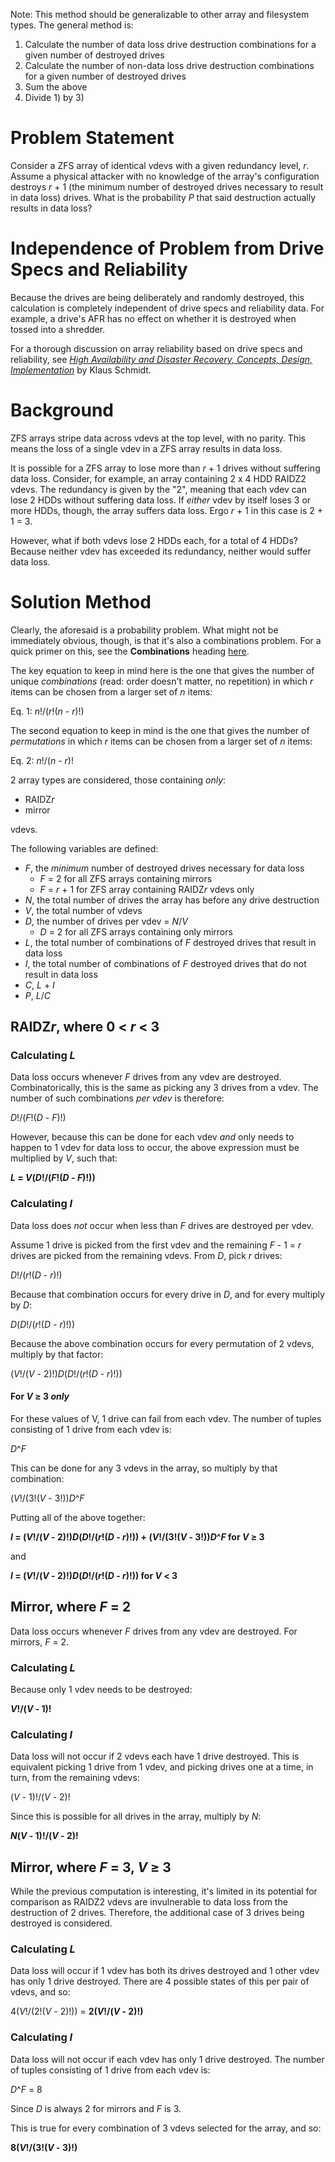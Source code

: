 Note: This method should be generalizable to other array and filesystem types. The general method is:

1. Calculate the number of data loss drive destruction combinations for a given number of destroyed drives
2. Calculate the number of non-data loss drive destruction combinations for a given number of destroyed drives
3. Sum the above
4. Divide 1) by 3)

# Problem Statement

Consider a ZFS array of identical vdevs with a given redundancy level, *r*. Assume a physical attacker with no knowledge of the array's configuration destroys *r* + 1 (the minimum number of destroyed drives necessary to result in data loss) drives. What is the probability *P* that said destruction actually results in data loss?

# Independence of Problem from Drive Specs and Reliability

Because the drives are being deliberately and randomly destroyed, this calculation is completely independent of drive specs and reliability data. For example, a drive's AFR has no effect on whether it is destroyed when tossed into a shredder. 

For a thorough discussion on array reliability based on drive specs and reliability, see [*High Availability and Disaster Recovery, Concepts, Design, Implementation*](https://www.springer.com/us/book/9783540244608) by Klaus Schmidt.

# Background

ZFS arrays stripe data across vdevs at the top level, with no parity. This means the loss of a single vdev in a ZFS array results in data loss. 

It is possible for a ZFS array to lose more than *r* + 1 drives without suffering data loss. Consider, for example, an array containing 2 x 4 HDD RAIDZ2 vdevs. The redundancy is given by the "2", meaning that each vdev can lose 2 HDDs without suffering data loss. If *either* vdev by itself loses 3 or more HDDs, though, the array suffers data loss. Ergo *r* + 1 in this case is 2 + 1 = 3. 

However, what if both vdevs lose 2 HDDs each, for a total of 4 HDDs? Because neither vdev has exceeded its redundancy, neither would suffer data loss.

# Solution Method

Clearly, the aforesaid is a probability problem. What might not be immediately obvious, though, is that it's also a combinations problem. For a quick primer on this, see the **Combinations** heading [here](https://www.mathsisfun.com/combinatorics/combinations-permutations.html). 

The key equation to keep in mind here is the one that gives the number of unique *combinations* (read: order doesn't matter, no repetition) in which *r* items can be chosen from a larger set of *n* items:

Eq. 1: *n*!/(*r*!(*n* - *r*)!)

The second equation to keep in mind is the one that gives the number of *permutations* in which *r* items can be chosen from a larger set of *n* items:

Eq. 2: *n*!/(*n* - *r*)!

2 array types are considered, those containing *only*: 

* RAIDZ*r*
* mirror

vdevs.

The following variables are defined:

* *F*, the *minimum* number of destroyed drives necessary for data loss
  * *F* = 2 for all ZFS arrays containing mirrors
  * *F* = *r* + 1 for ZFS array containing RAIDZ*r* vdevs only
* *N*, the total number of drives the array has before any drive destruction
* *V*, the total number of vdevs
* *D*, the number of drives per vdev = *N*/*V*
  * *D* = 2 for all ZFS arrays containing only mirrors
* *L*, the total number of combinations of *F* destroyed drives that result in data loss
* *I*, the total number of combinations of *F* destroyed drives that do not result in data loss
* *C*, *L* + *I*
* *P*, *L*/*C*

## RAIDZ*r*, where 0 < *r* < 3

### Calculating *L*

Data loss occurs whenever *F* drives from any vdev are destroyed. Combinatorically, this is the same as picking any 3 drives from a vdev. The number of such combinations *per vdev* is therefore:

*D*!/(*F*!(*D* - *F*)!)

However, because this can be done for each vdev *and* only needs to happen to 1 vdev for data loss to occur, the above expression must be multiplied by *V*, such that:

***L* = *V*(*D*!/(*F*!(*D* - *F*)!))**

### Calculating *I*

Data loss does *not* occur when less than *F* drives are destroyed per vdev.

Assume 1 drive is picked from the first vdev and the remaining *F* - 1 = *r* drives are picked from the remaining vdevs. From *D*, pick *r* drives:

*D*!/(*r*!(*D* - *r*)!)

Because that combination occurs for every drive in *D*, and for every multiply by *D*:

*D*(*D*!/(*r*!(*D* - *r*)!))

Because the above combination occurs for every permutation of 2 vdevs, multiply by that factor:

(*V*!/(*V* - 2)!)*D*(*D*!/(*r*!(*D* - *r*)!))

#### For *V* ≥ 3 *only*

For these values of V, 1 drive can fail from each vdev. The number of tuples consisting of 1 drive from each vdev is:

*D*^*F*

This can be done for any 3 vdevs in the array, so multiply by that combination:

(*V*!/(3!(*V* - 3!))*D*^*F*

Putting all of the above together:

***I* = (*V*!/(*V* - 2)!)*D*(*D*!/(*r*!(*D* - *r*)!)) + (*V*!/(3!(*V* - 3!))*D*^*F* for *V* ≥ 3**

and 

***I* = (*V*!/(*V* - 2)!)*D*(*D*!/(*r*!(*D* - *r*)!)) for *V* < 3**

## Mirror, where *F* = 2

Data loss occurs whenever *F* drives from any vdev are destroyed. For mirrors, *F* = 2. 

### Calculating *L*

Because only 1 vdev needs to be destroyed:

***V*!/(*V* - 1)!**

### Calculating *I*

Data loss will not occur if 2 vdevs each have 1 drive destroyed. This is equivalent picking 1 drive from 1 vdev, and picking drives one at a time, in turn, from the remaining vdevs:

(*V* - 1)!/(*V* - 2)!

Since this is possible for all drives in the array, multiply by *N*:

***N*(*V* - 1)!/(*V* - 2)!**

## Mirror, where *F* = 3, *V* ≥ 3

While the previous computation is interesting, it's limited in its potential for comparison as RAIDZ2 vdevs are invulnerable to data loss from the destruction of 2 drives. Therefore, the additional case of 3 drives being destroyed is considered.

### Calculating *L*

Data loss will occur if 1 vdev has both its drives destroyed and 1 other vdev has only 1 drive destroyed. There are 4 possible states of this per pair of vdevs, and so:

4(*V*!/(2!(*V* - 2)!)) = **2(*V*!/(*V* - 2)!)**

### Calculating *I*

Data loss will not occur if each vdev has only 1 drive destroyed. The number of tuples consisting of 1 drive from each vdev is:

*D*^*F* = 8

Since *D* is always 2 for mirrors and *F* is 3.

This is true for every combination of 3 vdevs selected for the array, and so:

**8(*V*!/(3!(*V* - 3)!)**